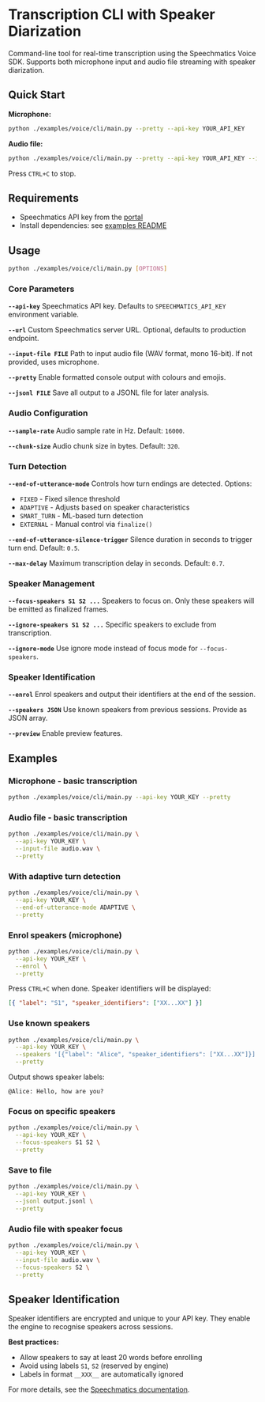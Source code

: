 # Transcription CLI with Speaker Diarization

Command-line tool for real-time transcription using the Speechmatics Voice SDK. Supports both microphone input and audio file streaming with speaker diarization.

## Quick Start

**Microphone:**

```bash
python ./examples/voice/cli/main.py --pretty --api-key YOUR_API_KEY
```

**Audio file:**

```bash
python ./examples/voice/cli/main.py --pretty --api-key YOUR_API_KEY --input-file audio.wav
```

Press `CTRL+C` to stop.

## Requirements

- Speechmatics API key from the [portal](https://portal.speechmatics.com/)
- Install dependencies: see [examples README](../README.md)

## Usage

```bash
python ./examples/voice/cli/main.py [OPTIONS]
```

### Core Parameters

**`--api-key`**
Speechmatics API key. Defaults to `SPEECHMATICS_API_KEY` environment variable.

**`--url`**
Custom Speechmatics server URL. Optional, defaults to production endpoint.

**`--input-file FILE`**
Path to input audio file (WAV format, mono 16-bit). If not provided, uses microphone.

**`--pretty`**
Enable formatted console output with colours and emojis.

**`--jsonl FILE`**
Save all output to a JSONL file for later analysis.

### Audio Configuration

**`--sample-rate`**
Audio sample rate in Hz. Default: `16000`.

**`--chunk-size`**
Audio chunk size in bytes. Default: `320`.

### Turn Detection

**`--end-of-utterance-mode`**
Controls how turn endings are detected. Options:

- `FIXED` - Fixed silence threshold
- `ADAPTIVE` - Adjusts based on speaker characteristics
- `SMART_TURN` - ML-based turn detection
- `EXTERNAL` - Manual control via `finalize()`

**`--end-of-utterance-silence-trigger`**
Silence duration in seconds to trigger turn end. Default: `0.5`.

**`--max-delay`**
Maximum transcription delay in seconds. Default: `0.7`.

### Speaker Management

**`--focus-speakers S1 S2 ...`**
Speakers to focus on. Only these speakers will be emitted as finalized frames.

**`--ignore-speakers S1 S2 ...`**
Specific speakers to exclude from transcription.

**`--ignore-mode`**
Use ignore mode instead of focus mode for `--focus-speakers`.

### Speaker Identification

**`--enrol`**
Enrol speakers and output their identifiers at the end of the session.

**`--speakers JSON`**
Use known speakers from previous sessions. Provide as JSON array.

**`--preview`**
Enable preview features.

## Examples

### Microphone - basic transcription

```bash
python ./examples/voice/cli/main.py --api-key YOUR_KEY --pretty
```

### Audio file - basic transcription

```bash
python ./examples/voice/cli/main.py \
  --api-key YOUR_KEY \
  --input-file audio.wav \
  --pretty
```

### With adaptive turn detection

```bash
python ./examples/voice/cli/main.py \
  --api-key YOUR_KEY \
  --end-of-utterance-mode ADAPTIVE \
  --pretty
```

### Enrol speakers (microphone)

```bash
python ./examples/voice/cli/main.py \
  --api-key YOUR_KEY \
  --enrol \
  --pretty
```

Press `CTRL+C` when done. Speaker identifiers will be displayed:

```json
[{ "label": "S1", "speaker_identifiers": ["XX...XX"] }]
```

### Use known speakers

```bash
python ./examples/voice/cli/main.py \
  --api-key YOUR_KEY \
  --speakers '[{"label": "Alice", "speaker_identifiers": ["XX...XX"]}]' \
  --pretty
```

Output shows speaker labels:

```
@Alice: Hello, how are you?
```

### Focus on specific speakers

```bash
python ./examples/voice/cli/main.py \
  --api-key YOUR_KEY \
  --focus-speakers S1 S2 \
  --pretty
```

### Save to file

```bash
python ./examples/voice/cli/main.py \
  --api-key YOUR_KEY \
  --jsonl output.jsonl \
  --pretty
```

### Audio file with speaker focus

```bash
python ./examples/voice/cli/main.py \
  --api-key YOUR_KEY \
  --input-file audio.wav \
  --focus-speakers S2 \
  --pretty
```

## Speaker Identification

Speaker identifiers are encrypted and unique to your API key. They enable the engine to recognise speakers across sessions.

**Best practices:**

- Allow speakers to say at least 20 words before enrolling
- Avoid using labels `S1`, `S2` (reserved by engine)
- Labels in format `__XXX__` are automatically ignored

For more details, see the [Speechmatics documentation](https://docs.speechmatics.com/speech-to-text/realtime/realtime-speaker-identification).
